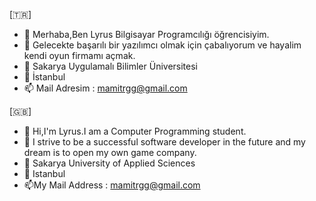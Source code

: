 [🇹🇷]
- 👋 Merhaba,Ben Lyrus Bilgisayar Programcılığı öğrencisiyim.
- 👀 Gelecekte başarılı bir yazılımcı olmak için çabalıyorum ve hayalim kendi oyun firmamı açmak.
- 🏫 Sakarya Uygulamalı Bilimler Üniversitesi  
- 📌 İstanbul
- 📫 Mail Adresim : mamitrgg@gmail.com

[🇬🇧]
- 👋 Hi,I'm Lyrus.I am a Computer Programming student.
- 👀 I strive to be a successful software developer in the future and my dream is to open my own game company.
- 🏫 Sakarya University of Applied Sciences
- 📌 Istanbul
- 📫My Mail Address : mamitrgg@gmail.com
<!---
TheLyrus/TheLyrus is a ✨ special ✨ repository because its `README.md` (this file) appears on your GitHub profile.
You can click the Preview link to take a look at your changes.
--->
